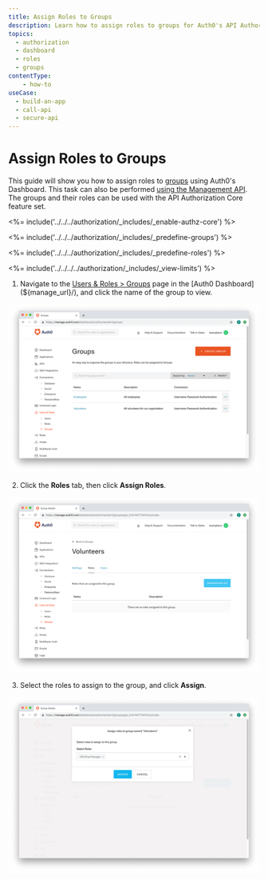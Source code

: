 ```yaml
---
title: Assign Roles to Groups
description: Learn how to assign roles to groups for Auth0's API Authorization core feature using the Auth0 Management Dashboard.
topics:
  - authorization
  - dashboard
  - roles
  - groups
contentType: 
    - how-to
useCase:
  - build-an-app
  - call-api
  - secure-api
---
```

# Assign Roles to Groups

This guide will show you how to assign roles to [groups](/authorization/concepts/rbac) using Auth0's Dashboard. This task can also be performed [using the Management API](/api/management/guides/groups/assign-groups-roles). The groups and their roles can be used with the API Authorization Core feature set.

<%= include('../../../authorization/_includes/_enable-authz-core') %>

<%= include('../../../authorization/_includes/_predefine-groups') %>

<%= include('../../../authorization/_includes/_predefine-roles') %>

<%= include('../../../../authorization/_includes/_view-limits') %>

1. Navigate to the [Users & Roles > Groups](${manage_url}/#/groups) page in the [Auth0 Dashboard](${manage_url}/), and click the name of the group to view.

![Click Group](/media/articles/dashboard/guides/group-list-added.png)

2. Click the **Roles** tab, then click **Assign Roles**.

![Assign Roles](/media/articles/dashboard/guides/group-def-roles-empty.png)

3. Select the roles to assign to the group, and click **Assign**.

![Add Roles to Groups](/media/articles/dashboard/guides/group-select-roles.png)